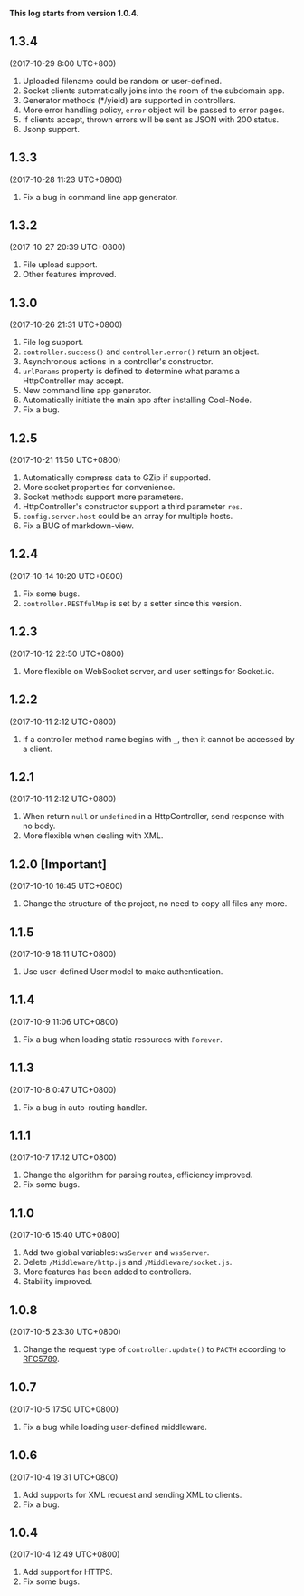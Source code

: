 **This log starts from version 1.0.4.**

## 1.3.4

(2017-10-29 8:00 UTC+800)

1. Uploaded filename could be random or user-defined.
2. Socket clients automatically joins into the room of the subdomain app.
3. Generator methods (*/yield) are supported in controllers.
4. More error handling policy, `error`  object will be passed to error pages.
5. If clients accept, thrown errors will be sent as JSON with 200 status.
6. Jsonp support.

## 1.3.3

(2017-10-28 11:23 UTC+0800)

1. Fix a bug in command line app generator.

## 1.3.2

(2017-10-27 20:39 UTC+0800)

1. File upload support.
2. Other features improved.

## 1.3.0

(2017-10-26 21:31 UTC+0800)

1. File log support.
2. `controller.success()` and `controller.error()` return an object.
3. Asynchronous actions in a controller's constructor.
4. `urlParams` property is defined to determine what params a HttpController 
    may accept.
5. New command line app generator.
6. Automatically initiate the main app after installing Cool-Node.
7. Fix a bug.

## 1.2.5

(2017-10-21 11:50 UTC+0800)

1. Automatically compress data to GZip if supported.
2. More socket properties for convenience.
3. Socket methods support more parameters.
4. HttpController's constructor support a third parameter `res`.
5. `config.server.host` could be an array for multiple hosts.
6. Fix a BUG of markdown-view.

## 1.2.4

(2017-10-14 10:20 UTC+0800)

1. Fix some bugs.
2. `controller.RESTfulMap` is set by a setter since this version.

## 1.2.3

(2017-10-12 22:50 UTC+0800)

1. More flexible on WebSocket server, and user settings for Socket.io.

## 1.2.2

(2017-10-11 2:12 UTC+0800)

1. If a controller method name begins with `_`, then it cannot be accessed by 
    a client.

## 1.2.1

(2017-10-11 2:12 UTC+0800)

1. When return `null` or `undefined` in a HttpController, send response with 
    no body.
2. More flexible when dealing with XML.

## 1.2.0 [Important]

(2017-10-10 16:45 UTC+0800)

1. Change the structure of the project, no need to copy all files any more.

## 1.1.5

(2017-10-9 18:11 UTC+0800)

1. Use user-defined User model to make authentication.

## 1.1.4

(2017-10-9 11:06 UTC+0800)

1. Fix a bug when loading static resources with `Forever`.

## 1.1.3

(2017-10-8 0:47 UTC+0800)

1. Fix a bug in auto-routing handler.

## 1.1.1

(2017-10-7 17:12 UTC+0800)

1. Change the algorithm for parsing routes, efficiency improved.
2. Fix some bugs.

## 1.1.0

(2017-10-6 15:40 UTC+0800)

1. Add two global variables: `wsServer` and `wssServer`.
2. Delete `/Middleware/http.js` and `/Middleware/socket.js`.
3. More features has been added to controllers.
4. Stability improved.

## 1.0.8

(2017-10-5 23:30 UTC+0800)

1. Change the request type of `controller.update()` to `PACTH` according to 
    [RFC5789](https://tools.ietf.org/html/rfc5789).

## 1.0.7

(2017-10-5 17:50 UTC+0800)

1. Fix a bug while loading user-defined middleware.

## 1.0.6

(2017-10-4 19:31 UTC+0800)

1. Add supports for XML request and sending XML to clients.
2. Fix a bug.

## 1.0.4

(2017-10-4 12:49 UTC+0800)

1. Add support for HTTPS.
2. Fix some bugs.